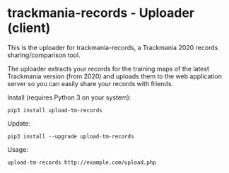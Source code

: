 # trackmania-records - Uploader (client)

This is the uploader for trackmania-records, a Trackmania 2020 records sharing/comparison tool.

The uploader extracts your records for the training maps of the latest Trackmania version (from 2020)
and uploads them to the web application server so you can easily share your records with friends.

Install (requires Python 3 on your system):

	pip3 install upload-tm-records

Update:

	pip3 install --upgrade upload-tm-records

Usage:

	upload-tm-records http://example.com/upload.php
